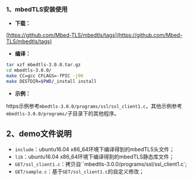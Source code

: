 ### 1、mbedTLS安装使用

- **下载：**

[https://github.com/Mbed-TLS/mbedtls/tags](https://github.com/Mbed-TLS/mbedtls/tags)

- **编译：**

```bash
tar xzf mbedtls-3.0.0.tar.gz
cd mbedtls-3.0.0/
make CC=gcc CFLAGS=-fPIC -j96
make DESTDIR=$PWD/_install install
```

- **示例：**

https示例参考`mbedtls-3.0.0/programs/ssl/ssl_client1.c`，其他示例参考`mbedtls-3.0.0/programs/`子目录下的其他程序。

## 2、demo文件说明

- `include`：ubuntu16.04 x86_64环境下编译得到的mbedTLS头文件；
- `lib`：ubuntu16.04 x86_64环境下编译得到的mbedTLS静态库文件；
- `GET/ssl_client1.c`：拷贝自``mbedtls-3.0.0/programs/ssl/ssl_client1.c`;
- `GET/sample.c`：基于`GET/ssl_client1.c`的自定义修改；